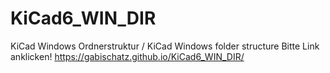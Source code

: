 # KiCad6_WIN_DIR
KiCad Windows Ordnerstruktur  / KiCad Windows folder structure
Bitte Link anklicken!
https://gabischatz.github.io/KiCad6_WIN_DIR/
